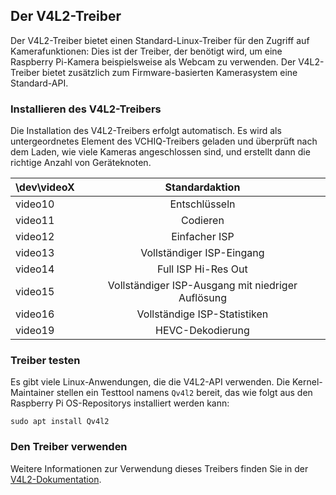 ## Der V4L2-Treiber

Der V4L2-Treiber bietet einen Standard-Linux-Treiber für den Zugriff auf Kamerafunktionen: Dies ist der Treiber, der benötigt wird, um eine Raspberry Pi-Kamera beispielsweise als Webcam zu verwenden. Der V4L2-Treiber bietet zusätzlich zum Firmware-basierten Kamerasystem eine Standard-API.

### Installieren des V4L2-Treibers

Die Installation des V4L2-Treibers erfolgt automatisch. Es wird als untergeordnetes Element des VCHIQ-Treibers geladen und überprüft nach dem Laden, wie viele Kameras angeschlossen sind, und erstellt dann die richtige Anzahl von Geräteknoten.

| \dev\videoX | Standardaktion |
|-------------|:--------------:|
| video10 | Entschlüsseln |
| video11 | Codieren |
| video12 | Einfacher ISP |
| video13 | Vollständiger ISP-Eingang |
| video14 | Full ISP Hi-Res Out |
| video15 | Vollständiger ISP-Ausgang mit niedriger Auflösung | |
| video16 | Vollständige ISP-Statistiken |
| video19 | HEVC-Dekodierung |

### Treiber testen

Es gibt viele Linux-Anwendungen, die die V4L2-API verwenden. Die Kernel-Maintainer stellen ein Testtool namens `Qv4l2` bereit, das wie folgt aus den Raspberry Pi OS-Repositorys installiert werden kann:

`sudo apt install Qv4l2`

### Den Treiber verwenden

Weitere Informationen zur Verwendung dieses Treibers finden Sie in der [V4L2-Dokumentation](https://www.kernel.org/doc/html/latest/userspace-api/media/v4l/v4l2.html).